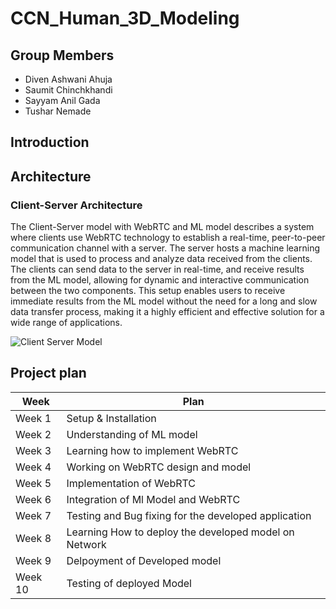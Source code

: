# CCN_Human_3D_Modeling

## Group Members
- Diven Ashwani Ahuja
- Saumit Chinchkhandi
- Sayyam Anil Gada
- Tushar Nemade

## Introduction
    
## Architecture
   
   ### Client-Server Architecture

   The Client-Server model with WebRTC and ML model describes a system where clients use WebRTC technology to establish a real-time, peer-to-peer communication channel with a server. The server hosts a machine learning model that is used to process and analyze data received from the clients. The clients can send data to the server in real-time, and receive results from the ML model, allowing for dynamic and interactive communication between the two components. This setup enables users to receive immediate results from the ML model without the need for a long and slow data transfer process, making it a highly efficient and effective solution for a wide range of applications.

   ![Client Server Model]("https://github.com/tushar251095/CCN_Human_3D_Modeling/blob/main/Architecture.jpg?raw=true")

## Project plan

| Week | Plan |
|----------|----------|
| Week 1 | Setup & Installation |
| Week 2 | Understanding of ML model |
| Week 3| Learning how to implement WebRTC |
| Week 4| Working on WebRTC design and model |
| Week 5 | Implementation of WebRTC |
| Week 6 | Integration of Ml Model and WebRTC |
| Week 7 | Testing and Bug fixing for the developed application |
| Week 8 | Learning How to deploy the developed model on Network |
| Week 9 | Delpoyment of Developed model |
| Week 10 | Testing of deployed Model |